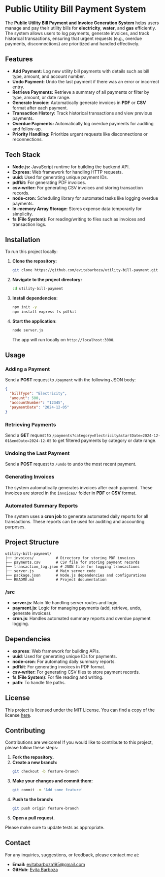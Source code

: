 # Public Utility Bill Payment System

The **Public Utility Bill Payment and Invoice Generation System** helps users manage and pay their utility bills for **electricity**, **water**, and **gas** efficiently. The system allows users to log payments, generate invoices, and track historical transactions, ensuring that urgent requests (e.g., overdue payments, disconnections) are prioritized and handled effectively.

## Features
- **Add Payment:** Log new utility bill payments with details such as bill type, amount, and account number.
- **Undo Payment:** Undo the last payment if there was an error or incorrect entry.
- **Retrieve Payments:** Retrieve a summary of all payments or filter by type, amount, or date range.
- **Generate Invoice:** Automatically generate invoices in **PDF** or **CSV** format after each payment.
- **Transaction History:** Track historical transactions and view previous payments.
- **Overdue Payments:** Automatically log overdue payments for auditing and follow-up.
- **Priority Handling:** Prioritize urgent requests like disconnections or reconnections.

## Tech Stack
- **Node.js:** JavaScript runtime for building the backend API.
- **Express:** Web framework for handling HTTP requests.
- **uuid:** Used for generating unique payment IDs.
- **pdfkit:** For generating PDF invoices.
- **csv-writer:** For generating CSV invoices and storing transaction records.
- **node-cron:** Scheduling library for automated tasks like logging overdue payments.
- **In-memory Array Storage:** Stores expense data temporarily for simplicity.
- **fs (File System):** For reading/writing to files such as invoices and transaction logs.

## Installation

To run this project locally:

1. **Clone the repository:**
   ```bash
   git clone https://github.com/evitabarboza/utility-bill-payment.git
   ```

2. **Navigate to the project directory:**
   ```bash
   cd utility-bill-payment
   ```

3. **Install dependencies:**
   ```bash
   npm init -y
   npm install express fs pdfkit
   ```

4. **Start the application:**
   ```bash
   node server.js
   ```
   The app will run locally on `http://localhost:3000`.

## Usage

### Adding a Payment
Send a **POST** request to `/payment` with the following JSON body:

```json
{
  "billType": "Electricity",      
  "amount": 500,                 
  "accountNumber": "12345",      
  "paymentDate": "2024-12-05"    
}
```

### Retrieving Payments
Send a **GET** request to `/payments?category=Electricity&startDate=2024-12-01&endDate=2024-12-05` to get filtered payments by category or date range.

### Undoing the Last Payment
Send a **POST** request to `/undo` to undo the most recent payment.

### Generating Invoices
The system automatically generates invoices after each payment. These invoices are stored in the `invoices/` folder in **PDF** or **CSV** format.

### Automated Summary Reports
The system uses a **cron job** to generate automated daily reports for all transactions. These reports can be used for auditing and accounting purposes.

## Project Structure
```
utility-bill-payment/
├── invoices/          # Directory for storing PDF invoices
├── payments.csv       # CSV file for storing payment records
├── transaction_log.json # JSON file for logging transactions
├── server.js          # Main server code
├── package.json       # Node.js dependencies and configurations
└── README.md          # Project documentation
```

### /src
- **server.js**: Main file handling server routes and logic.
- **payment.js**: Logic for managing payments (add, retrieve, undo, generate invoices).
- **cron.js**: Handles automated summary reports and overdue payment logging.

## Dependencies
- **express**: Web framework for building APIs.
- **uuid**: Used for generating unique IDs for payments.
- **node-cron**: For automating daily summary reports.
- **pdfkit**: For generating invoices in PDF format.
- **csv-writer**: For generating CSV files to store payment records.
- **fs (File System)**: For file reading and writing.
- **path**: To handle file paths.

## License

This project is licensed under the MIT License. You can find a copy of the license [here](LICENSE).

## Contributing

Contributions are welcome! If you would like to contribute to this project, please follow these steps:

1. **Fork the repository.**
2. **Create a new branch:**
   ```bash
   git checkout -b feature-branch
   ```
3. **Make your changes and commit them:**
   ```bash
   git commit -m 'Add some feature'
   ```
4. **Push to the branch:**
   ```bash
   git push origin feature-branch
   ```
5. **Open a pull request.**

Please make sure to update tests as appropriate.

## Contact

For any inquiries, suggestions, or feedback, please contact me at:

- **Email:** evitabarboza195@gmail.com
- **GitHub:** [Evita Barboza](https://github.com/evitabarboza)
